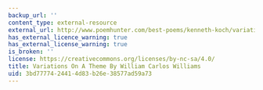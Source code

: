 ```yaml
---
backup_url: ''
content_type: external-resource
external_url: http://www.poemhunter.com/best-poems/kenneth-koch/variations-on-a-theme-by-william-carlos-williams/
has_external_licence_warning: true
has_external_license_warning: true
is_broken: ''
license: https://creativecommons.org/licenses/by-nc-sa/4.0/
title: Variations On A Theme By William Carlos Williams
uid: 3bd77774-2441-4d83-b26e-38577ad59a73
---
```

